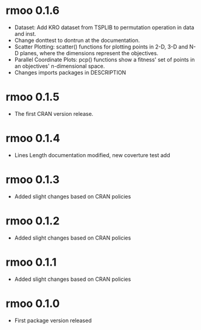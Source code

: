 # rmoo 0.1.6

* Dataset: Add KRO dataset from TSPLIB to permutation operation in data and inst.
* Change donttest to dontrun at the documentation.
* Scatter Plotting: scatter() functions for plotting points in 2-D, 3-D and N-D 
planes, where the dimensions represent the objectives.
* Parallel Coordinate Plots: pcp() functions show a fitness' set of points in an 
objectives' n-dimensional space.
* Changes imports packages in DESCRIPTION

# rmoo 0.1.5

* The first CRAN version release.

# rmoo 0.1.4

* Lines Length documentation modified, new coverture test add

# rmoo 0.1.3

* Added slight changes based on CRAN policies

# rmoo 0.1.2

* Added slight changes based on CRAN policies

# rmoo 0.1.1

* Added slight changes based on CRAN policies

# rmoo 0.1.0

* First package version released
